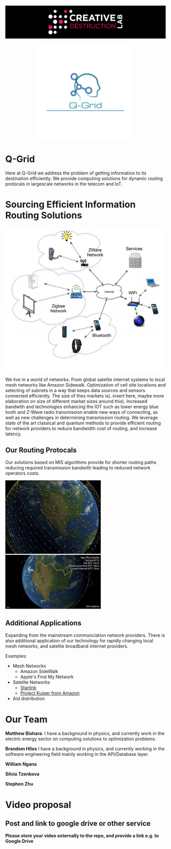 ![CDL 2020 Cohort Project](../figures/CDL_logo.jpg)


<p align="center"><img src="../Week2_Rydberg_Atoms/img/logo.png" alt="drawing" width="300"/></p>

# Q-Grid


Here at Q-Grid we address the problem of getting information to its destination efficiently.  We provide computing solutions for dynamic routing protocals in largescale networks in the telecom and IoT.


# Sourcing Efficient Information Routing Solutions

<img src="../Week2_Rydberg_Atoms/img/iot_tech.jpg" alt="drawing" width="500"/>

We live in a world of networks.  From global satelite internet systems to local mesh networks like Amazon Sidewalk.  Optimization of cell site locations and selecting of subnets in a way that keeps data sources and sensors connected efficiently.  The size of thes markets is(..insert here, maybe more elaboration on size of different market sizes around this).
Increased bandwith and technologies enhancing the IOT such as lower energy blue tooth and Z-Wave radio transmission enable new ways of connecting, as well as new challenges in determining transmission routing. We leverage state of the art classical and quantum methods to provide efficient routing for network providers to reduce bandwidth cost of routing, and increase latency.

## Our Routing Protocals

Our solutions based on MIS algorithms provide for shorter routing paths reducing required transmission bandwith leading to reduced network operators costs.

<img src="../Week2_Rydberg_Atoms/img/starlink.gif" alt="drawing" width="300"/>

<img src="../Week2_Rydberg_Atoms/img/sat_routing.jpg" alt="drawing" width="300"/>

## Additional Applications

Expanding from the mainstream communciation network providers.  There is also additional application of our technology for rapidly changing local mesh networks, and satelite broadband internet providers.

Examples: 
- Mesh Networks
  - Amazon SideWalk
  - Apple's Find My Network
- Satelite Networks
  - [Starlink](https://www.starlink.com/)
  - [Project Kuiper from Amazon](https://www.aboutamazon.com/news/company-news/amazon-receives-fcc-approval-for-project-kuiper-satellite-constellation)
- Aid distribution

# Our Team 

**Matthew Bishara**: I have a background in physics, and currently work in the electric energy sector on computing solutions to optimization problems.

**Brandom Hiles** I have a background in physics, and currently working in the software engineering field mainly working in the API/Database layer.

**William Ngana** 

**Silvia Tzenkova**

**Stephen Zhu** 

# Video proposal

## Post and link to google drive or other service

**Please store your video externally to the repo, and provide a link e.g. to Google Drive**
